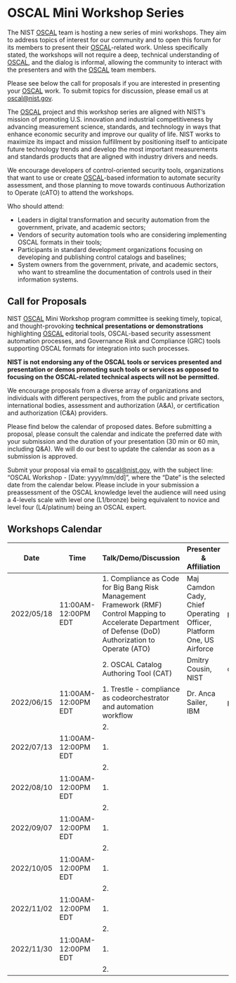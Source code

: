 # OSCAL Mini Workshop Series

The NIST [OSCAL](/) team is hosting a new series of mini workshops. They aim to address topics of interest for our community and to open this forum for its members to present their [OSCAL](/)-related work. Unless specifically stated, the workshops will not require a deep, technical understanding of [OSCAL](/), and the dialog is informal, allowing the community to interact with the presenters and with the [OSCAL](/) team members. 

Please see below the call for proposals if you are interested in presenting your [OSCAL](/) work. To submit topics for discussion, please email us at [oscal@nist.gov](oscal@nist.gov).

The [OSCAL](/) project and this workshop series are aligned with NIST’s mission of promoting U.S. innovation and industrial competitiveness by advancing measurement science, standards, and technology in ways that enhance economic security and improve our quality of life. NIST works to maximize its impact and mission fulfillment by positioning itself to anticipate future technology trends and develop the most important measurements and standards products that are aligned with industry drivers and needs.

We encourage developers of control-oriented security tools, organizations that want to use or create [OSCAL](/)-based information to automate security assessment, and those planning to move towards continuous Authorization to Operate (cATO) to attend the workshops.

Who should attend:
- Leaders in digital transformation and security automation from the government, private, and academic sectors;
- Vendors of security automation tools who are considering implementing OSCAL formats in their tools;
- Participants in standard development organizations focusing on developing and publishing control catalogs and baselines;
- System owners from the government, private, and academic sectors, who want to streamline the documentation of controls used in their information systems.

## Call for Proposals

NIST [OSCAL](/) Mini Workshop program committee is seeking timely, topical, and thought-provoking **technical** **presentations or demonstrations** highlighting [OSCAL](/) editorial tools, OSCAL-based security assessment automation processes, and Governance Risk and Compliance (GRC) tools supporting OSCAL formats for integration into such processes. 

**NIST is not endorsing any of the OSCAL tools or services presented and presentation or demos promoting such tools or services as opposed to focusing on the OSCAL-related technical aspects will not be permitted.**

We encourage proposals from a diverse array of organizations and individuals with different perspectives, from the public and private sectors, international bodies, assessment and authorization (A&A), or certification and authorization (C&A) providers.

Please find below the calendar of proposed dates. Before submitting a proposal, please consult the calendar and indicate the preferred date with your submission and the duration of your presentation (30 min or 60 min, including Q&A). We will do our best to update the calendar as soon as a submission is approved.

Submit your proposal via email to [oscal@nist.gov](oscal@nist.gov), with the subject line: “OSCAL Workshop - [Date: yyyy/mm/dd]”, where the “Date” is the selected date from the calendar below. Please include in your submission a preassessment of the OSCAL knowledge level the audience will need using a 4-levels scale with level one (L1/bronze) being equivalent to novice and level four (L4/platinum) being an OSCAL expert. 

## Workshops Calendar

| Date | Time | Talk/Demo/Discussion | Presenter & Affiliation | Type | Knowledge Level | Notes |
| ---- | ---- | ---------------------| ----------------------- | ---- | --------------- | ------ |
| 2022/05/18 | 11:00AM-12:00PM EDT | 1.  Compliance as Code for Big Bang Risk Management Framework (RMF) Control Mapping to Accelerate Department of Defense (DoD) Authorization to Operate (ATO) | Maj Camdon Cady, Chief Operating Officer, Platform One, US Airforce | presentation |  L2 |   |
|  |  | 2. OSCAL Catalog Authoring Tool (CAT) | Dmitry Cousin, NIST |demo |  L1 |  | 
|  2022/06/15 |  11:00AM-12:00PM EDT  | 1. Trestle - compliance as codeorchestrator and automation workflow | Dr. Anca Sailer, IBM | presentation | L3 |  | 
|  |  | 2. |  |  |  |  | 
|  2022/07/13 |  11:00AM-12:00PM EDT  | 1. |  |  |  |  | 
|  |  | 2. |  |  |  |  |
|  2022/08/10 |  11:00AM-12:00PM EDT  | 1. |  |  |  |  | 
|  |  | 2. |   |  |  |  |
|  2022/09/07 |  11:00AM-12:00PM EDT  | 1. |  |  |  |  | 
|  |  | 2. |   |  |  |  |
|  2022/10/05 |  11:00AM-12:00PM EDT  | 1. |  |  |  |  | 
|  |  | 2. |   |  |  |  |
|  2022/11/02 |  11:00AM-12:00PM EDT  | 1. |  |  |  |  | 
|  |  | 2. |   |  |  |  | 
|  2022/11/30 |  11:00AM-12:00PM EDT  | 1. |  |  |  |  | 
|  |  | 2. |   |  |  |  |
